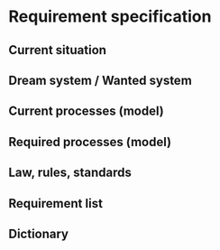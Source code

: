# Requirement specification

## Current situation

## Dream system / Wanted system

## Current processes (model)

## Required processes (model)

## Law, rules, standards

## Requirement list

## Dictionary
